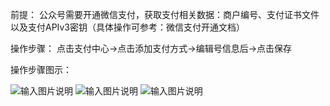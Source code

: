 前提：
公众号需要开通微信支付，获取支付相关数据：商户编号、支付证书文件以及支付APIv3密钥（具体操作可参考：微信支付开通文档）

操作步骤：
点击支付中心→点击添加支付方式→编辑号信息后→点击保存

操作步骤图示：

![输入图片说明](https://images.gitee.com/uploads/images/2021/0426/140811_c97d41bf_8867015.png "屏幕截图.png")
![输入图片说明](https://images.gitee.com/uploads/images/2021/0426/141127_6d7295c8_8867015.png "屏幕截图.png")
![输入图片说明](https://images.gitee.com/uploads/images/2021/0426/142215_138dd4f2_8867015.png "屏幕截图.png")